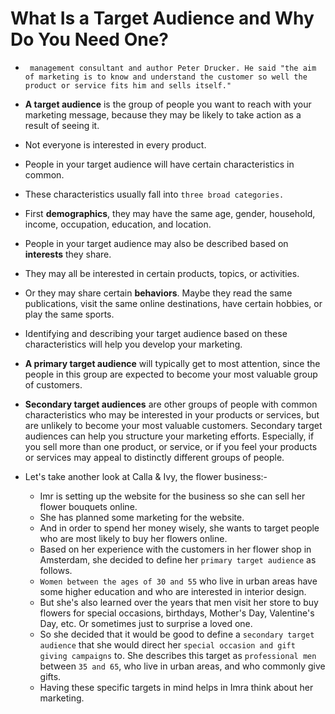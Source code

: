 # What Is a Target Audience and Why Do You Need One?

- ` management consultant and author Peter Drucker. He said "the aim of marketing is to know and understand the customer so well the product or service fits him and sells itself."`

- **A target audience** is the group of people you want to reach with your marketing message, because they may be likely to take action as a result of seeing it.

- Not everyone is interested in every product.

- People in your target audience will have certain characteristics in common.
- These characteristics usually fall into `three broad categories.`

- First **demographics**, they may have the same age, gender, household, income, occupation, education, and location.

- People in your target audience may also be described based on **interests** they share.
- They may all be interested in certain products, topics, or activities.
- Or they may share certain **behaviors**. Maybe they read the same publications, visit the same online destinations, have certain hobbies, or play the same sports.

- Identifying and describing your target audience based on these characteristics will help you develop your marketing.

- **A primary target audience** will typically get to most attention, since the people in this group are expected to become your most valuable group of customers.
- **Secondary target audiences** are other groups of people with common characteristics who may be interested in your products or services, but are unlikely to become your most valuable customers. Secondary target audiences can help you structure your marketing efforts. Especially, if you sell more than one product, or service, or if you feel your products or services may appeal to distinctly different groups of people.

- Let's take another look at Calla & Ivy, the flower business:-
  - Imr is setting up the website for the business so she can sell her flower bouquets online.
  - She has planned some marketing for the website.
  - And in order to spend her money wisely, she wants to target people who are most likely to buy her flowers online.
  - Based on her experience with the customers in her flower shop in Amsterdam, she decided to define her `primary target audience` as follows.
  - `Women between the ages of 30 and 55` who live in urban areas have some higher education and who are interested in interior design.
  - But she's also learned over the years that men visit her store to buy flowers for special occasions, birthdays, Mother's Day, Valentine's Day, etc. Or sometimes just to surprise a loved one.
  - So she decided that it would be good to define a `secondary target audience` that she would direct her `special occasion and gift giving campaigns` to. She describes this target as `professional men `between `35 and 65`, who live in urban areas, and who commonly give gifts.
  - Having these specific targets in mind helps in Imra think about her marketing.
